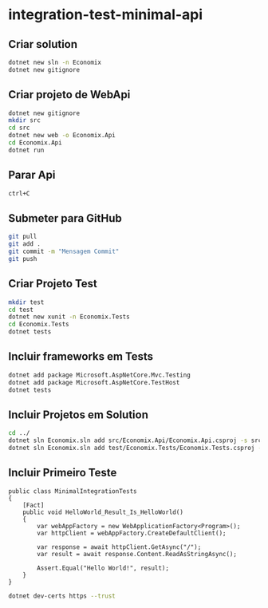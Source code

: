 # integration-test-minimal-api
## Criar solution
```sh
dotnet new sln -n Economix
dotnet new gitignore
```

## Criar projeto de WebApi
```sh
dotnet new gitignore
mkdir src
cd src
dotnet new web -o Economix.Api
cd Economix.Api
dotnet run
```

## Parar Api
```sh
ctrl+C
```

## Submeter para GitHub
```sh
git pull
git add .
git commit -m "Mensagem Commit"
git push
```

## Criar Projeto Test
```sh
mkdir test
cd test
dotnet new xunit -n Economix.Tests
cd Economix.Tests
dotnet tests
```

## Incluir frameworks em Tests
```sh
dotnet add package Microsoft.AspNetCore.Mvc.Testing
dotnet add package Microsoft.AspNetCore.TestHost
dotnet tests
```

## Incluir Projetos em Solution

```sh
cd ../
dotnet sln Economix.sln add src/Economix.Api/Economix.Api.csproj -s src
dotnet sln Economix.sln add test/Economix.Tests/Economix.Tests.csproj -s tests
```

## Incluir Primeiro Teste
```code
public class MinimalIntegrationTests
{
    [Fact]
    public void HelloWorld_Result_Is_HelloWorld()
    {
        var webAppFactory = new WebApplicationFactory<Program>();
        var httpClient = webAppFactory.CreateDefaultClient();

        var response = await httpClient.GetAsync("/");
        var result = await response.Content.ReadAsStringAsync();

        Assert.Equal("Hello World!", result);
    }
}
```

```sh
dotnet dev-certs https --trust
```